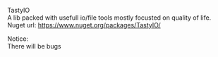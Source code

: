 TastyIO<br>
A lib packed with usefull io/file tools mostly focusted on quality of life.<br>
Nuget url: https://www.nuget.org/packages/TastyIO/<br>

Notice:<br>
There will be bugs
